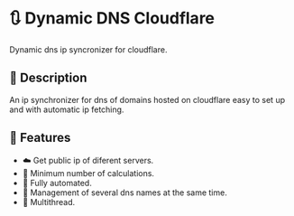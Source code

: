 # 🔃 Dynamic DNS Cloudflare

Dynamic dns ip syncronizer for cloudflare.

## 📝 Description

An ip synchronizer for dns of domains hosted on cloudflare easy to set up and with automatic ip fetching.

## 🚀 Features

- ☁️ Get public ip of diferent servers.
- 🤏 Minimum number of calculations.
- 🦾 Fully automated.
- 🧮 Management of several dns names at the same time.
- 🧵 Multithread.
